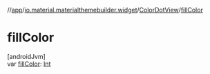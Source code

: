 //[app](../../../index.md)/[io.material.materialthemebuilder.widget](../index.md)/[ColorDotView](index.md)/[fillColor](fill-color.md)

# fillColor

[androidJvm]\
var [fillColor](fill-color.md): [Int](https://kotlinlang.org/api/latest/jvm/stdlib/kotlin/-int/index.html)
